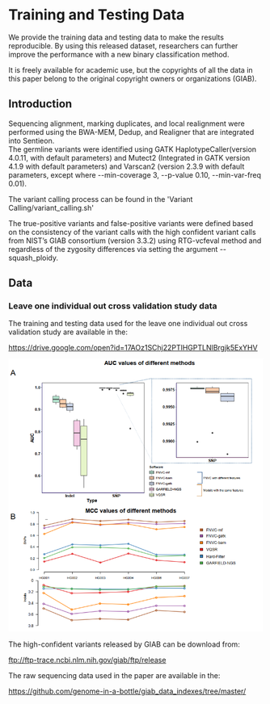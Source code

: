 # Training and Testing Data

We provide the training data and testing data to make the results reproducible. By using this released dataset, researchers can further improve the performance with a new binary classification method.<br>

It is freely available for academic use, but the copyrights of all the data in this paper belong to the original copyright owners or organizations (GIAB).<br>

Introduction
------------
Sequencing alignment, marking duplicates, and local realignment were performed using the BWA-MEM, Dedup, and Realigner that are integrated into Sentieon.<br>
The germline variants were identified using GATK HaplotypeCaller(version 4.0.11, with default parameters) and Mutect2 (Integrated in GATK version 4.1.9 with default parameters) and Varscan2 (version 2.3.9 with default parameters, except where --min-coverage 3, --p-value 0.10, --min-var-freq 0.01).<br>

The variant calling process can be found in the 'Variant Calling/variant_calling.sh'<br>

The true-positive variants and false-positive variants were defined based on the consistency of the variant calls with the high confident variant calls from NIST’s GIAB consortium (version 3.3.2) using RTG-vcfeval method and regardless of the zygosity differences via setting the argument --squash_ploidy.<br>

Data
------------
### Leave one individual out cross validation study data
The training and testing data used for the leave one individual out cross validation study are available in the: <br>

https://drive.google.com/open?id=17AOz1SChj22PTlHGPTLNlBrgjk5ExYHV <br>

![](https://github.com/yyren/FNVC/raw/master/Picture/AUC_performance.bmp)<br>

The high-confident variants released by GIAB can be download from: <br>

ftp://ftp-trace.ncbi.nlm.nih.gov/giab/ftp/release <br>

The raw sequencing data used in the paper are available in the: <br>

https://github.com/genome-in-a-bottle/giab_data_indexes/tree/master/ <br>

